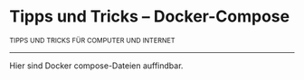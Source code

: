 # Tipps und Tricks&nbsp;– Docker-Compose
<small>TIPPS UND TRICKS FÜR COMPUTER UND INTERNET</small>

---

Hier sind Docker compose-Dateien auffindbar.

